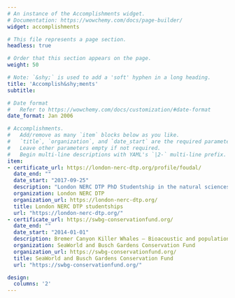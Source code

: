 ```yaml
---
# An instance of the Accomplishments widget.
# Documentation: https://wowchemy.com/docs/page-builder/
widget: accomplishments

# This file represents a page section.
headless: true

# Order that this section appears on the page.
weight: 50

# Note: `&shy;` is used to add a 'soft' hyphen in a long heading.
title: 'Accomplish&shy;ments'
subtitle:

# Date format
#   Refer to https://wowchemy.com/docs/customization/#date-format
date_format: Jan 2006

# Accomplishments.
#   Add/remove as many `item` blocks below as you like.
#   `title`, `organization`, and `date_start` are the required parameters.
#   Leave other parameters empty if not required.
#   Begin multi-line descriptions with YAML's `|2-` multi-line prefix.
item:
- certificate_url: https://london-nerc-dtp.org/profile/foudal/
  date_end: ""
  date_start: "2017-09-25"
  description: "London NERC DTP PhD Studentship in the natural sciences"
  organization: London NERC DTP
  organization_url: https://london-nerc-dtp.org/
  title: London NERC DTP studentships
  url: "https://london-nerc-dtp.org/"
- certificate_url: https://swbg-conservationfund.org/
  date_end: ""
  date_start: "2014-01-01"
  description: Bremer Canyon Killer Whales – Bioacoustic and population study. Grant Recipient with Dr. Christine Erbe at the Centre for Marine Science and Technology.
  organization: SeaWorld and Busch Gardens Conservation Fund
  organization_url: https://swbg-conservationfund.org/
  title: SeaWorld and Busch Gardens Conservation Fund
  url: "https://swbg-conservationfund.org/"

design:
  columns: '2' 
---
```

